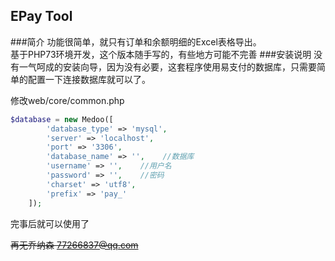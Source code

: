 ## EPay Tool
###简介
功能很简单，就只有订单和余额明细的Excel表格导出。  
基于PHP73环境开发，这个版本随手写的，有些地方可能不完善
###安装说明
没有一气呵成的安装向导，因为没有必要，这套程序使用易支付的数据库，只需要简单的配置一下连接数据库就可以了。  

修改web/core/common.php

```php
$database = new Medoo([
        'database_type' => 'mysql',
        'server' => 'localhost',
        'port' => '3306',
        'database_name' => '',    //数据库
        'username' => '',    //用户名
        'password' => '',    //密码
        'charset' => 'utf8',
        'prefix' => 'pay_'
    ]);
```

完事后就可以使用了

~~再无乔纳森 <77266837@qq.com>~~